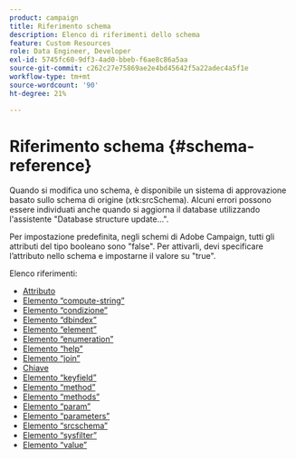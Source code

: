 ```yaml
---
product: campaign
title: Riferimento schema
description: Elenco di riferimenti dello schema
feature: Custom Resources
role: Data Engineer, Developer
exl-id: 5745fc60-9df3-4ad0-bbeb-f6ae8c86a5aa
source-git-commit: c262c27e75869ae2e4bd45642f5a22adec4a5f1e
workflow-type: tm+mt
source-wordcount: '90'
ht-degree: 21%

---
```


# Riferimento schema {#schema-reference}

Quando si modifica uno schema, è disponibile un sistema di approvazione basato sullo schema di origine (xtk:srcSchema). Alcuni errori possono essere individuati anche quando si aggiorna il database utilizzando l&#39;assistente &quot;Database structure update...&quot;.

Per impostazione predefinita, negli schemi di Adobe Campaign, tutti gli attributi del tipo booleano sono &quot;false&quot;. Per attivarli, devi specificare l’attributo nello schema e impostarne il valore su &quot;true&quot;.

Elenco riferimenti:

* [Attributo](schema/attribute.md)
* [Elemento “compute-string”](schema/compute-string.md)
* [Elemento “condizione”](schema/condition.md)
* [Elemento “dbindex”](schema/db-index.md)
* [Elemento “element”](schema/element.md)
* [Elemento “enumeration”](schema/enumeration.md)
* [Elemento “help”](schema/help.md)
* [Elemento “join”](schema/join.md)
* [Chiave](schema/key.md)
* [Elemento “keyfield”](schema/keyfield.md)
* [Elemento “method”](schema/method.md)
* [Elemento “methods”](schema/methods.md)
* [Elemento “param”](schema/param.md)
* [Elemento “parameters”](schema/parameters.md)
* [Elemento “srcschema”](schema/srcschema.md)
* [Elemento “sysfilter”](schema/sysfilter.md)
* [Elemento “value”](schema/value.md)
